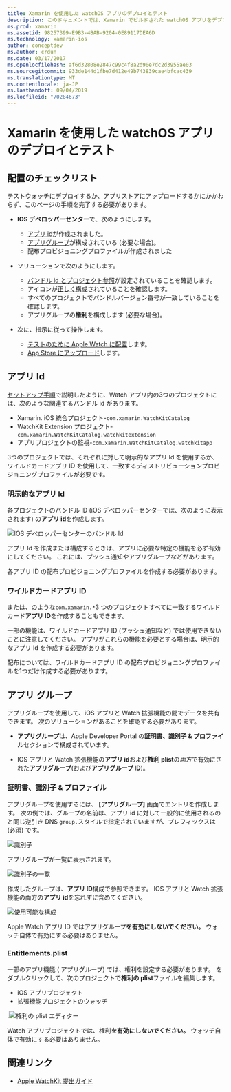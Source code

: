 ```yaml
---
title: Xamarin を使用した watchOS アプリのデプロイとテスト
description: このドキュメントでは、Xamarin でビルドされた watchOS アプリをデプロイしてテストする方法について説明します。 デプロイチェックリストを提供し、明示的およびワイルドカードアプリ Id について説明し、アプリグループについて確認します。
ms.prod: xamarin
ms.assetid: 98257399-E9B3-4BAB-9204-0E89117DEA6D
ms.technology: xamarin-ios
author: conceptdev
ms.author: crdun
ms.date: 03/17/2017
ms.openlocfilehash: af6d32808e2847c99c4f8a2d90e7dc2d3955ae03
ms.sourcegitcommit: 933de144d1fbe7d412e49b743839cae4bfcac439
ms.translationtype: MT
ms.contentlocale: ja-JP
ms.lasthandoff: 09/04/2019
ms.locfileid: "70284673"
---
```

# <a name="deploying-and-testing-watchos-apps-with-xamarin"></a>Xamarin を使用した watchOS アプリのデプロイとテスト

## <a name="deployment-checklist"></a>配置のチェックリスト

テストウォッチにデプロイするか、アプリストアにアップロードするかにかかわらず、このページの手順を完了する必要があります。

- **IOS デベロッパーセンター**で、次のようにします。
  - [アプリ id](#App_IDs)が作成されました。
  - [アプリグループ](#App_Groups)が構成されている (必要な場合)。
  - 配布プロビジョニングプロファイルが作成されました

- ソリューションで次のようにします。

  - [バンドル id とプロジェクト参照](~/ios/watchos/get-started/installation.md)が設定されていることを確認します。
  - アイコンが[正しく構成](~/ios/watchos/app-fundamentals/icons.md)されていることを確認します。
  - すべてのプロジェクトでバンドルバージョン番号が一致していることを確認します。
  - アプリグループの**権利**を構成します (必要な場合)。

- 次に、指示に従って操作します。
  - [テストのために Apple Watch に配置](~/ios/watchos/deploy-test/device.md)します。
  - [App Store にアップロード](~/ios/watchos/deploy-test/appstore.md)します。

<a name="App_IDs"/>

## <a name="app-ids"></a>アプリ Id

[セットアップ手順](~/ios/watchos/get-started/installation.md)で説明したように、Watch アプリ内の3つのプロジェクトには、次のような関連するバンドル id があります。

- Xamarin. iOS 統合プロジェクト-`com.xamarin.WatchKitCatalog`
- WatchKit Extension プロジェクト-`com.xamarin.WatchKitCatalog.watchkitextension`
- アプリプロジェクトの監視-`com.xamarin.WatchKitCatalog.watchkitapp`

3つのプロジェクトでは、それぞれに対して明示的なアプリ Id を使用するか、ワイルドカードアプリ ID を使用して、一致するディストリビューションプロビジョニングプロファイルが必要です。

### <a name="explicit-app-ids"></a>明示的なアプリ Id

各プロジェクトのバンドル ID (iOS デベロッパーセンターでは、次のように表示されます) の**アプリ id**を作成します。

![IOS デベロッパーセンターのバンドル Id](images/appids-specific-sml.png)

アプリ Id を作成または構成するときは、アプリに必要な特定の機能を必ず有効にしてください。 これには、プッシュ通知やアプリグループなどがあります。

各アプリ ID の配布プロビジョニングプロファイルを作成する必要があります。

### <a name="wildcard-app-id"></a>ワイルドカードアプリ ID

または、のような`com.xamarin.*`3 つのプロジェクトすべてに一致するワイルドカード**アプリ ID**を作成することもできます。

一部の機能は、ワイルドカードアプリ ID (プッシュ通知など) では使用できないことに注意してください。 アプリがこれらの機能を必要とする場合は、明示的なアプリ Id を作成する必要があります。

配布については、ワイルドカードアプリ ID の配布プロビジョニングプロファイルを1つだけ作成する必要があります。

<a name="App_Groups" />

## <a name="app-groups"></a>アプリ グループ

アプリグループを使用して、iOS アプリと Watch 拡張機能の間でデータを共有できます。 次のソリューションがあることを確認する必要があります。

- **アプリグループ**は、Apple Developer Portal の**証明書、識別子 & プロファイル**セクションで構成されています。

- IOS アプリと Watch 拡張機能の**アプリ id**および**権利 plist**の*両方*で有効にされた**アプリグループ**(および**アプリグループ ID**)。

### <a name="certificates-identifiers--profiles"></a>証明書、識別子 & プロファイル

アプリグループを使用するには、 **[アプリグループ]** 画面でエントリを作成します。 次の例では、グループの名前は、アプリ id に対して一般的に使用されるのと同じ逆引き DNS `group.`スタイルで指定されていますが、プレフィックスは (必須) です。

![識別子](images/appgroups-new-sml.png)

アプリグループが一覧に表示されます。

![識別子の一覧](images/appgroups-setup-sml.png)

作成したグループは、**アプリ ID**構成で参照できます。 IOS アプリと Watch 拡張機能の両方の**アプリ id**を忘れずに含めてください。

![使用可能な構成](images/appgroups-sml.png)

Apple Watch アプリ ID ではアプリグループ**を有効にしないでください。** ウォッチ自体で有効にする必要はありません。

### <a name="entitlementsplist"></a>Entitlements.plist

一部のアプリ機能 ( アプリグループ) では、権利を設定する必要があります。
をダブルクリックして、次のプロジェクトで**権利の plist**ファイルを編集します。

- iOS アプリプロジェクト
- 拡張機能プロジェクトのウォッチ

.![権利の plist エディター](images/entitlements-plist-sml.png)

Watch アプリプロジェクトでは、権利**を有効にしないでください。** ウォッチ自体で有効にする必要はありません。

## <a name="related-links"></a>関連リンク

- [Apple WatchKit 提出ガイド](https://developer.apple.com/app-store/watch/)
